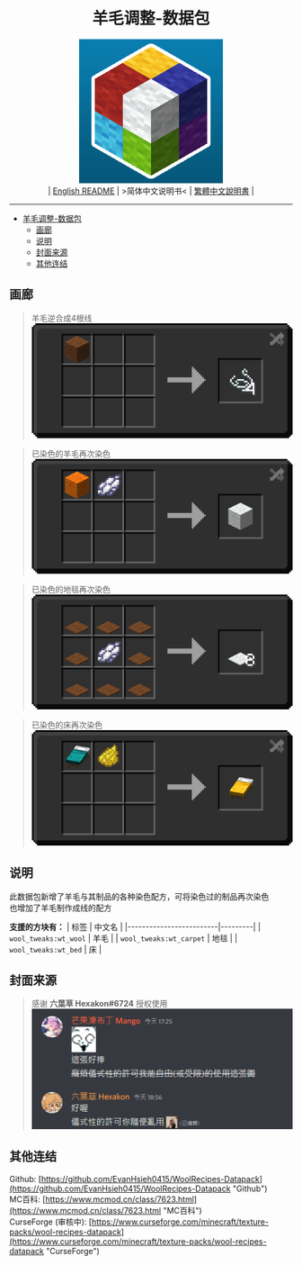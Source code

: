 <div align='center'>

# 羊毛调整-数据包
![../img/icon/new_icon.png](../img/icon/new_icon.png)  
| [English README](../README.md) | >简体中文说明书< | [繁體中文說明書](./README.zho-Hant_TW.md) |

</div>

---

- [羊毛调整-数据包](#羊毛调整-数据包)
  - [画廊](#画廊)
  - [说明](#说明)
  - [封面来源](#封面来源)
  - [其他连结](#其他连结)

## 画廊

> 羊毛逆合成4根线  
> ![./img/README/wool_tweaks_wool_to_string.png](./img/README/wool_tweaks_wool_to_string.png)  

> 已染色的羊毛再次染色  
> ![./img/README/wool_tweaks_wool_white_wool.png](./img/README/wool_tweaks_wool_white_wool.png)  

> 已染色的地毯再次染色  
> ![./img/README/wool_tweaks_carpet_white_carpet.png](./img/README/wool_tweaks_carpet_white_carpet.png)  

> 已染色的床再次染色  
> ![./img/README/wool_tweaks_bed_yellow_bed.png](./img/README/wool_tweaks_bed_yellow_bed.png)  

## 说明

此数据包新增了羊毛与其制品的各种染色配方，可将染色过的制品再次染色  
也增加了羊毛制作成线的配方  

**支援的方块有：**
| 标签                    | 中文名  |
|-------------------------|---------|
| `wool_tweaks:wt_wool`   | 羊毛    |
| `wool_tweaks:wt_carpet` | 地毯    |
| `wool_tweaks:wt_bed`    | 床      |

## 封面来源

> 感谢 **六葉草 Hexakon#6724** 授权使用  
> ![./img/icon/new_icon_license.png](./img/icon/new_icon_license.png)  

## 其他连结
Github: [https://github.com/EvanHsieh0415/WoolRecipes-Datapack](https://github.com/EvanHsieh0415/WoolRecipes-Datapack "Github")  
MC百科: [https://www.mcmod.cn/class/7623.html](https://www.mcmod.cn/class/7623.html "MC百科")  
CurseForge (审核中): [https://www.curseforge.com/minecraft/texture-packs/wool-recipes-datapack](https://www.curseforge.com/minecraft/texture-packs/wool-recipes-datapack "CurseForge")
